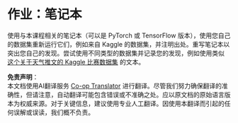 <!--
CO_OP_TRANSLATOR_METADATA:
{
  "original_hash": "47f7d3c6a5373543e051e4d1140ce898",
  "translation_date": "2025-08-24T20:29:17+00:00",
  "source_file": "lessons/5-NLP/16-RNN/assignment.md",
  "language_code": "zh"
}
-->
# 作业：笔记本

使用与本课程相关的笔记本（可以是 PyTorch 或 TensorFlow 版本），使用您自己的数据集重新运行它们，例如来自 Kaggle 的数据集，并注明出处。重写笔记本以突出您自己的发现。尝试使用不同类型的数据集并记录您的发现，例如使用类似 [这个关于天气推文的 Kaggle 比赛数据集](https://www.kaggle.com/competitions/crowdflower-weather-twitter/data?select=train.csv) 的文本。

**免责声明**：  
本文档使用AI翻译服务 [Co-op Translator](https://github.com/Azure/co-op-translator) 进行翻译。尽管我们努力确保翻译的准确性，但请注意，自动翻译可能包含错误或不准确之处。应以原文档的原始语言版本为权威来源。对于关键信息，建议使用专业人工翻译。因使用本翻译而引起的任何误解或误读，我们概不负责。